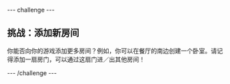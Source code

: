--- challenge ---
## 挑战：添加新房间

你能否向你的游戏添加更多房间？例如，你可以在餐厅的南边创建一个卧室。请记得添加一扇房门，可以通过这扇门进／出其他房间！




--- /challenge ---